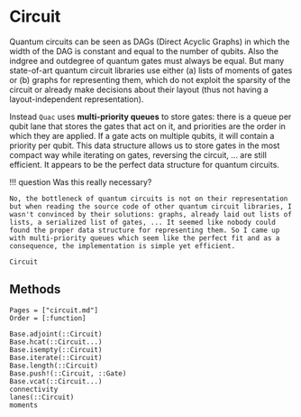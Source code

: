 # Circuit

Quantum circuits can be seen as DAGs (Direct Acyclic Graphs) in which the width of the DAG is constant and equal to the number of qubits. Also the indgree and outdegree of quantum gates must always be equal.
But many state-of-art quantum circuit libraries use either (a) lists of moments of gates or (b) graphs for representing them, which do not exploit the sparsity of the circuit or already make decisions about their layout (thus not having a layout-independent representation).

Instead `Quac` uses **multi-priority queues** to store gates: there is a queue per qubit lane that stores the gates that act on it, and priorities are the order in which they are applied. If a gate acts on multiple qubits, it will contain a priority per qubit.
This data structure allows us to store gates in the most compact way while iterating on gates, reversing the circuit, ... are still efficient. It appears to be the perfect data structure for quantum circuits.

!!! question Was this really necessary?

    No, the bottleneck of quantum circuits is not on their representation but when reading the source code of other quantum circuit libraries, I wasn't convinced by their solutions: graphs, already laid out lists of lists, a serialized list of gates, ... It seemed like nobody could found the proper data structure for representing them. So I came up with multi-priority queues which seem like the perfect fit and as a consequence, the implementation is simple yet efficient.

```@docs
Circuit
```

## Methods

```@index
Pages = ["circuit.md"]
Order = [:function]
```

```@docs
Base.adjoint(::Circuit)
Base.hcat(::Circuit...)
Base.isempty(::Circuit)
Base.iterate(::Circuit)
Base.length(::Circuit)
Base.push!(::Circuit, ::Gate)
Base.vcat(::Circuit...)
connectivity
lanes(::Circuit)
moments
```